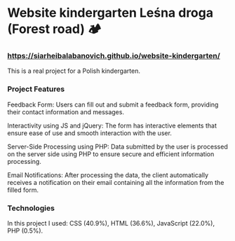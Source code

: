 # Website kindergarten Leśna droga (Forest road) 🏕
### https://siarheibalabanovich.github.io/website-kindergarten/

This is a real project for a Polish kindergarten.


### Project Features
Feedback Form: Users can fill out and submit a feedback form, providing their contact information and messages.

Interactivity using JS and jQuery: The form has interactive elements that ensure ease of use and smooth interaction with the user.

Server-Side Processing using PHP: Data submitted by the user is processed on the server side using PHP to ensure secure and efficient information processing.

Email Notifications: After processing the data, the client automatically receives a notification on their email containing all the information from the filled form.

### Technologies
In this project I used: CSS (40.9%), HTML (36.6%), JavaScript (22.0%), PHP (0.5%).
